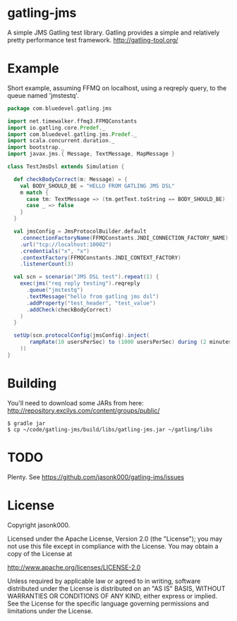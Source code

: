 gatling-jms
===========
A simple JMS Gatling test library. Gatling provides a simple and relatively pretty performance test framework. http://gatling-tool.org/

Example
===========
Short example, assuming FFMQ on localhost, using a reqreply query, to the queue named 'jmstestq'.

```scala
package com.bluedevel.gatling.jms

import net.timewalker.ffmq3.FFMQConstants
import io.gatling.core.Predef._
import com.bluedevel.gatling.jms.Predef._
import scala.concurrent.duration._
import bootstrap._
import javax.jms.{ Message, TextMessage, MapMessage }

class TestJmsDsl extends Simulation {

  def checkBodyCorrect(m: Message) = {
    val BODY_SHOULD_BE = "HELLO FROM GATLING JMS DSL"
    m match {
      case tm: TextMessage => (tm.getText.toString == BODY_SHOULD_BE)
      case _ => false
    }
  }

  val jmsConfig = JmsProtocolBuilder.default
    .connectionFactoryName(FFMQConstants.JNDI_CONNECTION_FACTORY_NAME)
    .url("tcp://localhost:10002")
    .credentials("x", "x")
    .contextFactory(FFMQConstants.JNDI_CONTEXT_FACTORY)
    .listenerCount(3)

  val scn = scenario("JMS DSL test").repeat(1) {
    exec(jms("req reply testing").reqreply
      .queue("jmstestq")
      .textMessage("hello from gatling jms dsl")
      .addProperty("test_header", "test_value")
      .addCheck(checkBodyCorrect)
    )
  }

  setUp(scn.protocolConfig(jmsConfig).inject(
       rampRate(10 usersPerSec) to (1000 usersPerSec) during (2 minutes)
    ))
}

```

Building
===========
You'll need to download some JARs from here: http://repository.excilys.com/content/groups/public/
```
$ gradle jar
$ cp ~/code/gatling-jms/build/libs/gatling-jms.jar ~/gatling/libs
```

TODO
===========
Plenty. See https://github.com/jasonk000/gatling-jms/issues

License
===========
Copyright jasonk000.

Licensed under the Apache License, Version 2.0 (the "License"); you may not use this file except in compliance with the License. You may obtain a copy of the License at

http://www.apache.org/licenses/LICENSE-2.0

Unless required by applicable law or agreed to in writing, software distributed under the License is distributed on an "AS IS" BASIS, WITHOUT WARRANTIES OR CONDITIONS OF ANY KIND, either express or implied. See the License for the specific language governing permissions and limitations under the License.

